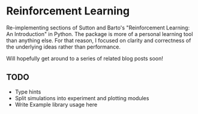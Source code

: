 # Reinforcement Learning
Re-implementing sections of Sutton and Barto's "Reinforcement Learning: An Introduction" in Python. The package is more of a personal learning tool than anything else. For that reason, I focused on clarity and correctness of the underlying ideas rather than performance.

Will hopefully get around to a series of related blog posts soon!

## TODO

* Type hints
* Split simulations into experiment and plotting modules
* Write Example library usage here
